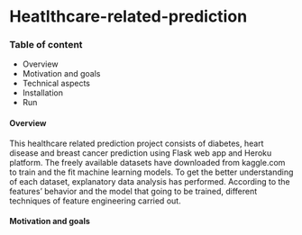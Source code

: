 # Heatlthcare-related-prediction

### Table of content
- Overview
- Motivation and goals
- Technical aspects
- Installation
- Run
#### Overview

This healthcare related prediction project consists of diabetes, heart disease and breast cancer prediction using Flask web app and Heroku platform. The freely available datasets have downloaded from kaggle.com to train and the fit machine learning models. To get the better understanding of each dataset, explanatory data analysis has performed. According to the features’ behavior and the model that going to be trained, different techniques of feature engineering carried out.

#### Motivation and goals


